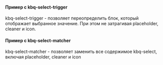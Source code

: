 #### Пример с kbq-select-trigger

kbq-select-trigger - позволяет переопределить блок, который отображает выбранное значение. При этом не затрагивая placeholder, cleaner и icon.

<!-- example(tree-select-custom-trigger) -->

#### Пример с kbq-select-matcher

kbq-select-matcher - позволяет заменить все содержимое kbq-select, включая placeholder, cleaner и icon

<!-- example(tree-select-custom-matcher) -->

